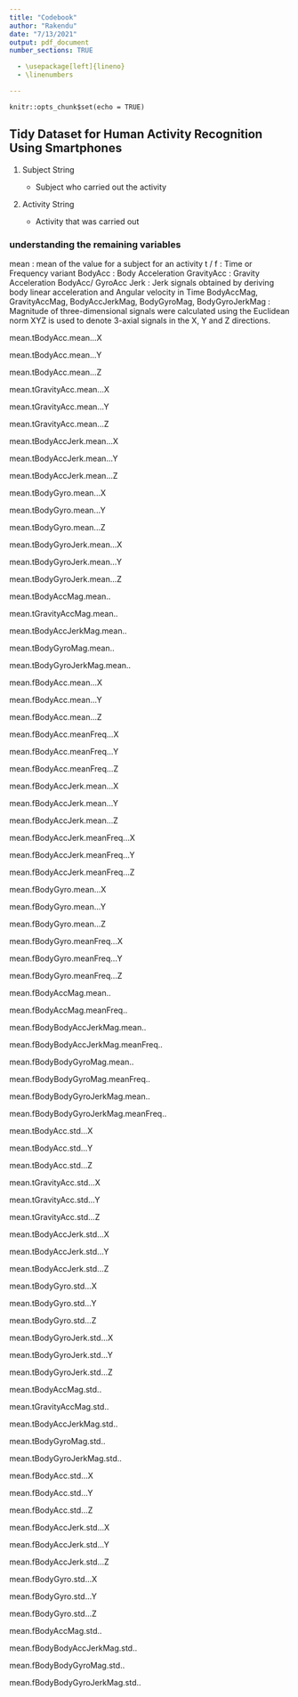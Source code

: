 ```yaml
---
title: "Codebook"
author: "Rakendu"
date: "7/13/2021"
output: pdf_document
number_sections: TRUE

  - \usepackage[left]{lineno}
  - \linenumbers

---
```


```{r setup, include=FALSE}
knitr::opts_chunk$set(echo = TRUE)
```

## Tidy Dataset for Human Activity Recognition Using Smartphones

1. Subject
    String
    - Subject who carried out the activity

2. Activity
    String
    - Activity that was carried out

### understanding the remaining variables
 mean : mean of the value for a subject for an activity
 t / f : Time or Frequency variant
  BodyAcc : Body Acceleration
  GravityAcc : Gravity Acceleration
  BodyAcc/ GyroAcc Jerk : Jerk signals obtained by deriving body linear acceleration and Angular velocity in Time
  BodyAccMag, GravityAccMag, BodyAccJerkMag, BodyGyroMag, BodyGyroJerkMag : Magnitude of three-dimensional signals were calculated using the Euclidean norm
  XYZ is used to denote 3-axial signals in the X, Y and Z directions.

  
  
mean.tBodyAcc.mean...X

mean.tBodyAcc.mean...Y

mean.tBodyAcc.mean...Z

mean.tGravityAcc.mean...X

mean.tGravityAcc.mean...Y

mean.tGravityAcc.mean...Z

mean.tBodyAccJerk.mean...X

mean.tBodyAccJerk.mean...Y

mean.tBodyAccJerk.mean...Z

mean.tBodyGyro.mean...X

mean.tBodyGyro.mean...Y

mean.tBodyGyro.mean...Z

mean.tBodyGyroJerk.mean...X

mean.tBodyGyroJerk.mean...Y

mean.tBodyGyroJerk.mean...Z

mean.tBodyAccMag.mean..

mean.tGravityAccMag.mean..

mean.tBodyAccJerkMag.mean..

mean.tBodyGyroMag.mean..

mean.tBodyGyroJerkMag.mean..

mean.fBodyAcc.mean...X

mean.fBodyAcc.mean...Y

mean.fBodyAcc.mean...Z

mean.fBodyAcc.meanFreq...X

mean.fBodyAcc.meanFreq...Y

mean.fBodyAcc.meanFreq...Z

mean.fBodyAccJerk.mean...X

mean.fBodyAccJerk.mean...Y

mean.fBodyAccJerk.mean...Z

mean.fBodyAccJerk.meanFreq...X

mean.fBodyAccJerk.meanFreq...Y

mean.fBodyAccJerk.meanFreq...Z

mean.fBodyGyro.mean...X

mean.fBodyGyro.mean...Y

mean.fBodyGyro.mean...Z

mean.fBodyGyro.meanFreq...X

mean.fBodyGyro.meanFreq...Y

mean.fBodyGyro.meanFreq...Z

mean.fBodyAccMag.mean..

mean.fBodyAccMag.meanFreq..

mean.fBodyBodyAccJerkMag.mean..

mean.fBodyBodyAccJerkMag.meanFreq..

mean.fBodyBodyGyroMag.mean..

mean.fBodyBodyGyroMag.meanFreq..

mean.fBodyBodyGyroJerkMag.mean..

mean.fBodyBodyGyroJerkMag.meanFreq..

mean.tBodyAcc.std...X

mean.tBodyAcc.std...Y

mean.tBodyAcc.std...Z

mean.tGravityAcc.std...X

mean.tGravityAcc.std...Y

mean.tGravityAcc.std...Z

mean.tBodyAccJerk.std...X

mean.tBodyAccJerk.std...Y

mean.tBodyAccJerk.std...Z

mean.tBodyGyro.std...X

mean.tBodyGyro.std...Y

mean.tBodyGyro.std...Z

mean.tBodyGyroJerk.std...X

mean.tBodyGyroJerk.std...Y

mean.tBodyGyroJerk.std...Z

mean.tBodyAccMag.std..

mean.tGravityAccMag.std..

mean.tBodyAccJerkMag.std..

mean.tBodyGyroMag.std..

mean.tBodyGyroJerkMag.std..

mean.fBodyAcc.std...X

mean.fBodyAcc.std...Y

mean.fBodyAcc.std...Z

mean.fBodyAccJerk.std...X

mean.fBodyAccJerk.std...Y

mean.fBodyAccJerk.std...Z

mean.fBodyGyro.std...X

mean.fBodyGyro.std...Y

mean.fBodyGyro.std...Z

mean.fBodyAccMag.std..

mean.fBodyBodyAccJerkMag.std..

mean.fBodyBodyGyroMag.std..

mean.fBodyBodyGyroJerkMag.std..
